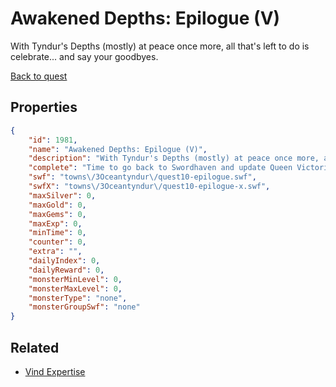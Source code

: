 # Awakened Depths: Epilogue (V)

With Tyndur's Depths (mostly) at peace once more, all that's left to do is celebrate... and say your goodbyes.

[Back to quest](../quests.md)

## Properties

```json
{
    "id": 1981,
    "name": "Awakened Depths: Epilogue (V)",
    "description": "With Tyndur's Depths (mostly) at peace once more, all that's left to do is celebrate... and say your goodbyes.",
    "complete": "Time to go back to Swordhaven and update Queen Victoria on everything that's happened!",
    "swf": "towns\/3Oceantyndur\/quest10-epilogue.swf",
    "swfX": "towns\/3Oceantyndur\/quest10-epilogue-x.swf",
    "maxSilver": 0,
    "maxGold": 0,
    "maxGems": 0,
    "maxExp": 0,
    "minTime": 0,
    "counter": 0,
    "extra": "",
    "dailyIndex": 0,
    "dailyReward": 0,
    "monsterMinLevel": 0,
    "monsterMaxLevel": 0,
    "monsterType": "none",
    "monsterGroupSwf": "none"
}
```

## Related

- [Vind Expertise](../items/21118-vind-expertise.md)

